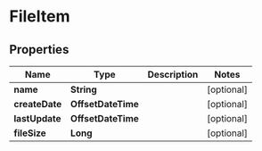 

# FileItem


## Properties

| Name | Type | Description | Notes |
|------------ | ------------- | ------------- | -------------|
|**name** | **String** |  |  [optional] |
|**createDate** | **OffsetDateTime** |  |  [optional] |
|**lastUpdate** | **OffsetDateTime** |  |  [optional] |
|**fileSize** | **Long** |  |  [optional] |



